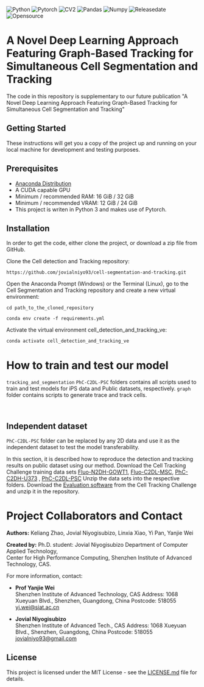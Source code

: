 ![Python](https://img.shields.io/badge/Python-v3.8-blue)
![Pytorch](https://img.shields.io/badge/Pytorch-V1.6-orange)
![CV2](https://img.shields.io/badge/CV2-V4.8-brightgreen)
![Pandas](https://img.shields.io/badge/Pandas-V1.4.2-ff69b4)
![Numpy](https://img.shields.io/badge/%E2%80%8ENumpy-V1.20.2-success)
![Releasedate](https://img.shields.io/badge/Release%20date-August2023-red)
![Opensource](https://img.shields.io/badge/OpenSource-Yes!-6f42c1)


# A Novel Deep Learning Approach Featuring Graph-Based Tracking for Simultaneous Cell Segmentation and Tracking #

The code in this repository is supplementary to our future publication "A Novel Deep Learning Approach Featuring Graph-Based Tracking for Simultaneous Cell Segmentation and Tracking" 

## Getting Started

These instructions will get you a copy of the project up and running on your local machine for development and testing purposes. 

## Prerequisites
* [Anaconda Distribution](https://www.anaconda.com/products/individual)
* A CUDA capable GPU
* Minimum / recommended RAM: 16 GiB / 32 GiB
* Minimum / recommended VRAM: 12 GiB / 24 GiB
* This project is writen in Python 3 and makes use of Pytorch. 

## Installation
In order to get the code, either clone the project, or download a zip file from GitHub.

Clone the Cell detection and Tracking repository:
```
https://github.com/jovialniyo93/cell-segmentation-and-tracking.git
```
Open the Anaconda Prompt (Windows) or the Terminal (Linux), go to the Cell Segmentation and Tracking repository and create a new virtual environment:
```
cd path_to_the_cloned_repository
```
```
conda env create -f requirements.yml
```
Activate the virtual environment cell_detection_and_tracking_ve:
```
conda activate cell_detection_and_tracking_ve
```

# How to train and test our model

```tracking_and_segmentation``` ```PhC-C2DL-PSC``` folders contains all scripts used to train and test models for iPS data and Public datasets, respectively.  ```graph``` folder contains scripts to generate trace and track cells.

<br/>

## Independent dataset

```PhC-C2DL-PSC``` folder can be replaced by any 2D data and use it as the independent dataset to test the model transferability.

In this section, it is described how to reproduce the detection and tracking results on public dataset using our method. Download the Cell Tracking Challenge training data sets [Fluo-N2DH-GOWT1](http://data.celltrackingchallenge.net/training-datasets/Fluo-N2DH-GOWT1.zip), [Fluo-C2DL-MSC](http://data.celltrackingchallenge.net/training-datasets/Fluo-C2DL-MSC.zip), [PhC-C2DH-U373](http://data.celltrackingchallenge.net/training-datasets/PhC-C2DH-U373.zip) , [PhC-C2DL-PSC](http://data.celltrackingchallenge.net/training-datasets/PhC-C2DL-PSC.zip) Unzip the data sets into the respective folders. Download the [Evaluation software](http://public.celltrackingchallenge.net/software/EvaluationSoftware.zip) from the Cell Tracking Challenge and unzip it in the repository. 


# Project Collaborators and Contact

**Authors:** Keliang Zhao, Jovial Niyogisubizo, Linxia Xiao, Yi Pan, Yanjie Wei

**Created by:** Ph.D. student: Jovial Niyogisubizo 
Department of Computer Applied Technology,  
Center for High Performance Computing, Shenzhen Institute of Advanced Technology, CAS. 

For more information, contact:

* **Prof Yanjie Wei**  
Shenzhen Institute of Advanced Technology, CAS 
Address: 1068 Xueyuan Blvd., Shenzhen, Guangdong, China
Postcode: 518055
yj.wei@siat.ac.cn


* **Jovial Niyogisubizo**  
Shenzhen Institute of Advanced Tech., CAS 
Address: 1068 Xueyuan Blvd., Shenzhen, Guangdong, China
Postcode: 518055
jovialniyo93@gmail.com

## License ##
This project is licensed under the MIT License - see the [LICENSE.md](LICENSE.md) file for details.
